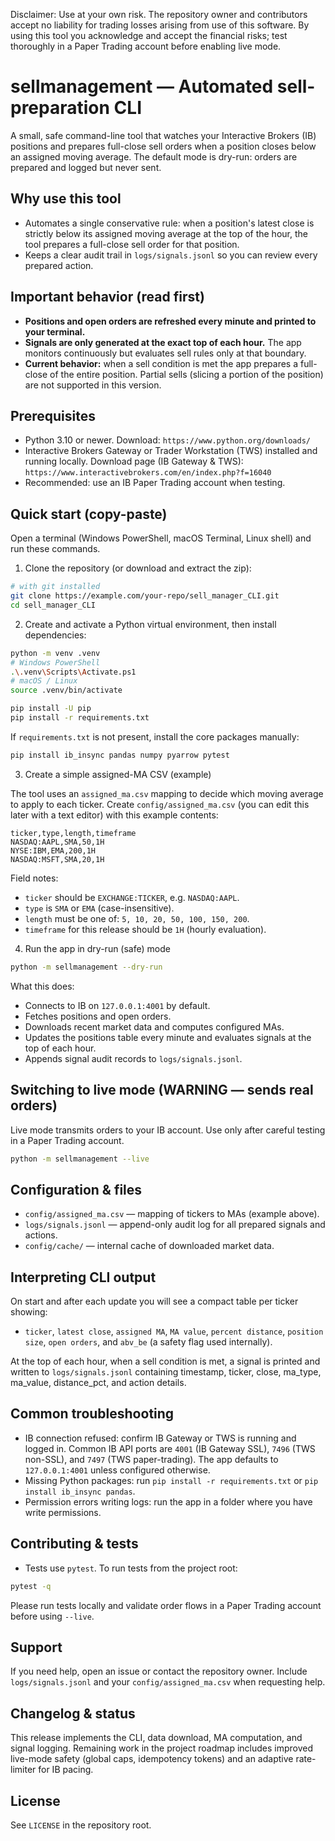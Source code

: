 Disclaimer: Use at your own risk. The repository owner and contributors accept no liability for trading losses arising from use of this software. By using this tool you acknowledge and accept the financial risks; test thoroughly in a Paper Trading account before enabling live mode.

# sellmanagement — Automated sell-preparation CLI

A small, safe command-line tool that watches your Interactive Brokers (IB) positions and prepares full-close sell orders when a position closes below an assigned moving average. The default mode is dry-run: orders are prepared and logged but never sent.

Why use this tool
-----------------
- Automates a single conservative rule: when a position's latest close is strictly below its assigned moving average at the top of the hour, the tool prepares a full-close sell order for that position.
- Keeps a clear audit trail in `logs/signals.jsonl` so you can review every prepared action.

Important behavior (read first)
--------------------------------
- **Positions and open orders are refreshed every minute and printed to your terminal.**
- **Signals are only generated at the exact top of each hour.** The app monitors continuously but evaluates sell rules only at that boundary.
- **Current behavior:** when a sell condition is met the app prepares a full-close of the entire position. Partial sells (slicing a portion of the position) are not supported in this version.

Prerequisites
-------------
- Python 3.10 or newer. Download: `https://www.python.org/downloads/`
- Interactive Brokers Gateway or Trader Workstation (TWS) installed and running locally. Download page (IB Gateway & TWS): `https://www.interactivebrokers.com/en/index.php?f=16040`
- Recommended: use an IB Paper Trading account when testing.

Quick start (copy-paste)
------------------------
Open a terminal (Windows PowerShell, macOS Terminal, Linux shell) and run these commands.

1) Clone the repository (or download and extract the zip):

```bash
# with git installed
git clone https://example.com/your-repo/sell_manager_CLI.git
cd sell_manager_CLI
```

2) Create and activate a Python virtual environment, then install dependencies:

```bash
python -m venv .venv
# Windows PowerShell
.\.venv\Scripts\Activate.ps1
# macOS / Linux
source .venv/bin/activate

pip install -U pip
pip install -r requirements.txt
```

If `requirements.txt` is not present, install the core packages manually:

```bash
pip install ib_insync pandas numpy pyarrow pytest
```

3) Create a simple assigned-MA CSV (example)

The tool uses an `assigned_ma.csv` mapping to decide which moving average to apply to each ticker. Create `config/assigned_ma.csv` (you can edit this later with a text editor) with this example contents:

```csv
ticker,type,length,timeframe
NASDAQ:AAPL,SMA,50,1H
NYSE:IBM,EMA,200,1H
NASDAQ:MSFT,SMA,20,1H
```

Field notes:
- `ticker` should be `EXCHANGE:TICKER`, e.g. `NASDAQ:AAPL`.
- `type` is `SMA` or `EMA` (case-insensitive).
- `length` must be one of: `5, 10, 20, 50, 100, 150, 200`.
- `timeframe` for this release should be `1H` (hourly evaluation).

4) Run the app in dry-run (safe) mode

```bash
python -m sellmanagement --dry-run
```

What this does:
- Connects to IB on `127.0.0.1:4001` by default.
- Fetches positions and open orders.
- Downloads recent market data and computes configured MAs.
- Updates the positions table every minute and evaluates signals at the top of each hour.
- Appends signal audit records to `logs/signals.jsonl`.

Switching to live mode (WARNING — sends real orders)
---------------------------------------------------
Live mode transmits orders to your IB account. Use only after careful testing in a Paper Trading account.

```bash
python -m sellmanagement --live
```

Configuration & files
---------------------
- `config/assigned_ma.csv` — mapping of tickers to MAs (example above).
- `logs/signals.jsonl` — append-only audit log for all prepared signals and actions.
- `config/cache/` — internal cache of downloaded market data.

Interpreting CLI output
----------------------
On start and after each update you will see a compact table per ticker showing:
- `ticker`, `latest close`, `assigned MA`, `MA value`, `percent distance`, `position size`, `open orders`, and `abv_be` (a safety flag used internally).

At the top of each hour, when a sell condition is met, a signal is printed and written to `logs/signals.jsonl` containing timestamp, ticker, close, ma_type, ma_value, distance_pct, and action details.

Common troubleshooting
----------------------
- IB connection refused: confirm IB Gateway or TWS is running and logged in. Common IB API ports are `4001` (IB Gateway SSL), `7496` (TWS non-SSL), and `7497` (TWS paper-trading). The app defaults to `127.0.0.1:4001` unless configured otherwise.
- Missing Python packages: run `pip install -r requirements.txt` or `pip install ib_insync pandas`.
- Permission errors writing logs: run the app in a folder where you have write permissions.

Contributing & tests
--------------------
- Tests use `pytest`. To run tests from the project root:

```bash
pytest -q
```

Please run tests locally and validate order flows in a Paper Trading account before using `--live`.

Support
-------
If you need help, open an issue or contact the repository owner. Include `logs/signals.jsonl` and your `config/assigned_ma.csv` when requesting help.

Changelog & status
------------------
This release implements the CLI, data download, MA computation, and signal logging. Remaining work in the project roadmap includes improved live-mode safety (global caps, idempotency tokens) and an adaptive rate-limiter for IB pacing.

License
-------
See `LICENSE` in the repository root.
